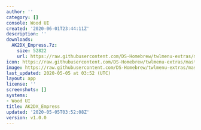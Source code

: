 ```yaml
---
author: ''
category: []
console: Wood UI
created: '2020-06-01T23:44:11Z'
description: ''
downloads:
  AK2DX_Empress.7z:
    size: 52822
    url: https://raw.githubusercontent.com/DS-Homebrew/twlmenu-extras/master/_nds/TWiLightMenu/akmenu/themes/AK2DX_Empress.7z
icon: https://raw.githubusercontent.com/DS-Homebrew/twlmenu-extras/master/_nds/TWiLightMenu/akmenu/themes/meta/AK2DX_Empress/icon.png
image: https://raw.githubusercontent.com/DS-Homebrew/twlmenu-extras/master/_nds/TWiLightMenu/akmenu/themes/meta/AK2DX_Empress/icon.png
last_updated: 2020-05-05 at 03:52 (UTC)
layout: app
license: ''
screenshots: []
systems:
- Wood UI
title: AK2DX_Empress
updated: '2020-05-05T03:52:08Z'
version: v1.0.0
---
```

